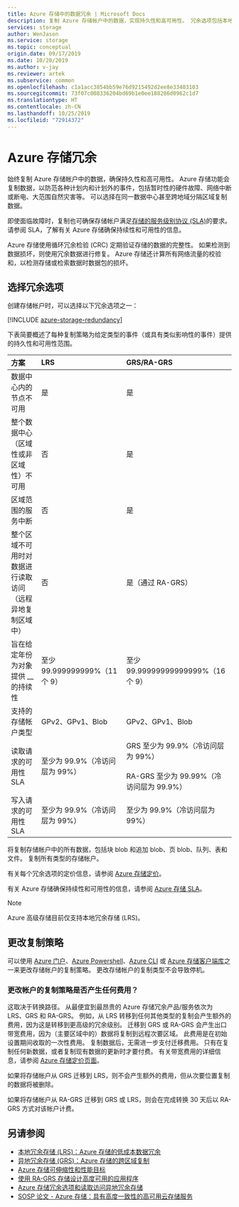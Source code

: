 ```yaml
---
title: Azure 存储中的数据冗余 | Microsoft Docs
description: 复制 Azure 存储帐户中的数据，实现持久性和高可用性。 冗余选项包括本地冗余存储 (LRS)、异地冗余存储 (GRS) 和读取访问异地冗余存储 (RA-GRS)。
services: storage
author: WenJason
ms.service: storage
ms.topic: conceptual
origin.date: 09/17/2019
ms.date: 10/28/2019
ms.author: v-jay
ms.reviewer: artek
ms.subservice: common
ms.openlocfilehash: c1a1acc3854bb59e76d9215492d2ee8e33403103
ms.sourcegitcommit: 73f07c008336204bd69b1e0ee188286d0962c1d7
ms.translationtype: HT
ms.contentlocale: zh-CN
ms.lasthandoff: 10/25/2019
ms.locfileid: "72914372"
---
```

# <a name="azure-storage-redundancy"></a>Azure 存储冗余

始终复制 Azure 存储帐户中的数据，确保持久性和高可用性。 Azure 存储功能会复制数据，以防范各种计划内和计划外的事件，包括暂时性的硬件故障、网络中断或断电、大范围自然灾害等。 可以选择在同一数据中心甚至跨地域分隔区域复制数据。

即使面临故障时，复制也可确保存储帐户满足[存储的服务级别协议 (SLA)](https://www.azure.cn/zh-cn/support/sla/storage/)的要求。 请参阅 SLA，了解有关 Azure 存储确保持续性和可用性的信息。

Azure 存储使用循环冗余检验 (CRC) 定期验证存储的数据的完整性。 如果检测到数据损坏，则使用冗余数据进行修复。 Azure 存储还计算所有网络流量的校验和，以检测存储或检索数据时数据包的损坏。

## <a name="choosing-a-redundancy-option"></a>选择冗余选项

创建存储帐户时，可以选择以下冗余选项之一：

[!INCLUDE [azure-storage-redundancy](../../../includes/azure-storage-redundancy.md)]

下表简要概述了每种复制策略为给定类型的事件（或具有类似影响性的事件）提供的持久性和可用性范围。

| 方案                                                                                                 | LRS                             | GRS/RA-GRS                              |
| :------------------------------------------------------------------------------------------------------- | :------------------------------ | :----------------------------------- |
| 数据中心内的节点不可用                                                                 | 是                             | 是                                  |
| 整个数据中心（区域性或非区域性）不可用                                           | 否                              | 是                                  |
| 区域范围的服务中断                                                                                     | 否                              | 是                              |
| 整个区域不可用时对数据进行读取访问（远程异地复制区域中） | 否                              | 是（通过 RA-GRS）                                   |
| 旨在给定年份为对象提供 \_\_ 的持续性                                          | 至少 99.999999999%（11 个 9） | 至少 99.99999999999999%（16 个 9） |
| 支持的存储帐户类型                                                                   | GPv2、GPv1、Blob                | GPv2、GPv1、Blob                     |
| 读取请求的可用性 SLA | 至少为 99.9%（冷访问层为 99%） | GRS 至少为 99.9%（冷访问层为 99%）<br /><br />RA-GRS 至少为 99.99%（冷访问层为 99.9%） |
| 写入请求的可用性 SLA | 至少为 99.9%（冷访问层为 99%） | 至少为 99.9%（冷访问层为 99%） |

将复制存储帐户中的所有数据，包括块 blob 和追加 blob、页 blob、队列、表和文件。 复制所有类型的存储帐户。

有关每个冗余选项的定价信息，请参阅 [Azure 存储定价](https://azure.cn/pricing/details/storage/)。 

有关 Azure 存储确保持续性和可用性的信息，请参阅 [Azure 存储 SLA](https://azure.cn/support/sla/storage/)。

> [!NOTE]
> Azure 高级存储目前仅支持本地冗余存储 (LRS)。

## <a name="changing-replication-strategy"></a>更改复制策略

可以使用 [Azure 门户](https://portal.azure.cn/)、[Azure Powershell](storage-powershell-guide-full.md)、[Azure CLI](/cli/install-azure-cli?view=azure-cli-latest) 或 [Azure 存储客户端库](https://docs.azure.cn/index?view=azure-dotnet#pivot=sdkstools)之一来更改存储帐户的复制策略。 更改存储帐户的复制类型不会导致停机。

### <a name="are-there-any-costs-to-changing-my-accounts-replication-strategy"></a>更改帐户的复制策略是否产生任何费用？

这取决于转换路径。 从最便宜到最昂贵的 Azure 存储冗余产品/服务依次为 LRS、GRS 和 RA-GRS。 例如，从 LRS 转移到任何其他类型的复制会产生额外的费用，因为这是转移到更高级的冗余级别。  迁移到 GRS 或 RA-GRS 会产生出口带宽费用，因为（主要区域中的）数据将复制到远程次要区域。  此费用是在初始设置期间收取的一次性费用。 复制数据后，无需进一步支付迁移费用。 只有在复制任何新数据，或者复制现有数据的更新时才要付费。 有关带宽费用的详细信息，请参阅 [Azure 存储定价页面](https://www.azure.cn/pricing/details/storage/blobs/)。

如果将存储帐户从 GRS 迁移到 LRS，则不会产生额外的费用，但从次要位置复制的数据将被删除。

如果将存储帐户从 RA-GRS 迁移到 GRS 或 LRS，则会在完成转换 30 天后以 RA-GRS 方式对该帐户计费。

## <a name="see-also"></a>另请参阅

- [本地冗余存储 (LRS)：Azure 存储的低成本数据冗余](storage-redundancy-lrs.md)
- [异地冗余存储 (GRS)：Azure 存储的跨区域复制](storage-redundancy-grs.md)
- [Azure 存储可伸缩性和性能目标](storage-scalability-targets.md)
- [使用 RA-GRS 存储设计高度可用的应用程序](../storage-designing-ha-apps-with-ragrs.md)
- [Azure 存储冗余选项和读取访问异地冗余存储](https://blogs.msdn.com/b/windowsazurestorage/archive/2013/12/11/introducing-read-access-geo-replicated-storage-ra-grs-for-windows-azure-storage.aspx)
- [SOSP 论文 - Azure 存储：具有高度一致性的高可用云存储服务](https://blogs.msdn.com/b/windowsazurestorage/archive/2011/11/20/windows-azure-storage-a-highly-available-cloud-storage-service-with-strong-consistency.aspx)
<!--Update_Description: main content struture update-->
